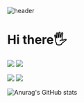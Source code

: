 ![header](https://capsule-render.vercel.app/api?type=waving&color=0:E00F00,100:0000FF&height=300&section=header&text=DongHiukHub&fontSize=60&fontColor=FFFFFF)

<h1>Hi there🖐️</h1>

<img src="https://img.shields.io/badge/Python-3776AB?style=for-the-badge&logo=Python&logoColor=white"> <img src="https://img.shields.io/badge/unity-000000?style=for-the-badge&logo=unity&logoColor=white"> 

<a href="https://www.instagram.com/dong.hyuk__/" target="_blank"><img src="https://img.shields.io/badge/Instagram-E4405F?style=for-the-badge&logo=Instagram&logoColor=white"></a> <img src="https://img.shields.io/badge/Gmail-ffffff?style=for-the-badge&logo=gmail&logoColor=#EA4335"/>

![Anurag's GitHub stats](https://github-readme-stats.vercel.app/api?username=kimdonghiuk&show_icons=true&theme=radical)


